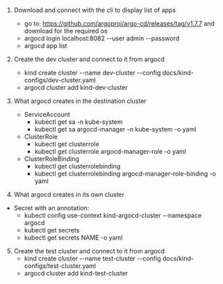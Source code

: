 
1. Download and connect with the cli to display list of apps

   * go to: https://github.com/argoproj/argo-cd/releases/tag/v1.7.7 and download for the required os
   * argocd login localhost:8082 --user admin --password 
   * argocd app list

2. Create the dev cluster and connect to it from argocd
   * kind create cluster --name dev-cluster --config docs/kind-configs/dev-cluster.yaml
   * argocd cluster add kind-dev-cluster

3. What argocd creates in the destination cluster
   * ServiceAccount
     * kubectl get sa -n kube-system
     * kubectl get sa argocd-manager -n kube-system -o yaml
   * ClusterRole
     * kubectl get clusterrole
     * kubectl get clusterrole argocd-manager-role -o yaml
   * ClusterRoleBinding
     * kubectl get clusterrolebinding
     * kubectl get clusterrolebinding argocd-manager-role-binding -o yaml

4.  What argocd creates in its own cluster

   * Secret with an annotation:
     * kubectl config use-context kind-argocd-cluster --namespace argocd
     * kubectl get secrets
     * kubectl get secrets NAME -o yaml

5. Create the test cluster and connect to it from argocd
   * kind create cluster --name test-cluster --config docs/kind-configs/test-cluster.yaml
   * argocd cluster add kind-test-cluster

